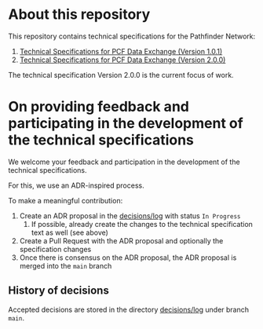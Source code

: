 # About this repository

This repository contains technical specifications for the Pathfinder Network:

1. [Technical Specifications for PCF Data Exchange (Version 1.0.1)](spec/index.bs)
2. [Technical Specifications for PCF Data Exchange (Version 2.0.0)](spec/v2/index.bs)

The technical specification Version 2.0.0 is the current focus of work.


# On providing feedback and participating in the development of the technical specifications

We welcome your feedback and participation in the development of the technical specifications. 

For this, we use an ADR-inspired process.

To make a meaningful contribution:

1. Create an ADR proposal in the [decisions/log](decisions/log/) with status `In Progress`
    1. If possible, already create the changes to the technical specification text as well (see above)
2. Create a Pull Request with the ADR proposal and optionally the specification changes
3. Once there is consensus on the ADR proposal, the ADR proposal is merged into the `main` branch


## History of decisions

Accepted decisions are stored in the directory [decisions/log](decisions/log/) under branch `main`.
